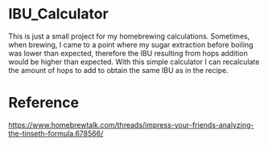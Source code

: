 # IBU_Calculator

This is just a small project for my homebrewing calculations. Sometimes, when brewing, I came to a point where my sugar extraction before boiling was lower than expected, 
therefore the IBU resulting from hops addition would be higher than expected. With this simple calculator I can recalculate the amount of hops to add to obtain
the same IBU as in the recipe.


# Reference

https://www.homebrewtalk.com/threads/impress-your-friends-analyzing-the-tinseth-formula.678566/

